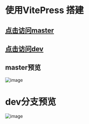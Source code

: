 # 使用VitePress 搭建

## [点击访问master](https://thriving-cocada-5b60f0.netlify.app/)

## [点击访问dev](https://tsinghua-lau.github.io/)


## master预览
![image](https://user-images.githubusercontent.com/43164478/216493158-1d139160-8058-493d-9c34-0a5878fbdb50.png)

# dev分支预览
![image](https://user-images.githubusercontent.com/43164478/216494301-b0e7d180-70cc-454e-a1f5-ffea83069afc.png)
